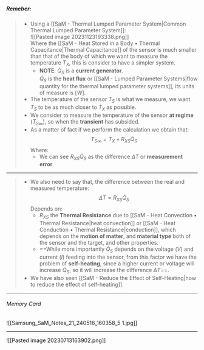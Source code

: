 ##### ***Remeber***:

> - Using a [[SaM - Thermal Lumped Parameter System|Common Thermal Lumped Parameter System]]:<br>![[Pasted image 20231123193338.png]]<br>Where the [[SaM - Heat Stored in a Body • Thermal Capacitance|Thermal Capacitance]] of the sensor is much smaller than that of the body of which we want to measure the temperature $T_X$, this is consider to have a simpler system.
> 	- **NOTE**: $\dot Q_S$ is a **current generator**.<br>$\dot Q_S$ is the **heat flux** or [[SaM - Lumped Parameter Systems|flow quantity for the thermal lumped parameter systems]], its units of measure is $\left[W\right]$.
> - The temperature of the sensor $T_S$ is what we measure, we want $T_S$ to be as much closer to $T_X$ as possible.
> - We consider to measure the temperature of the sensor **at regime** ($T_{S\infty}$), so when the **transient** has subsided.
> - As a matter of fact if we perform the calculation we obtain that:$$T_{S\infty}= T_X + R_{XS}\dot{Q}_S$$Where:
> 	- We can see $R_{XS}\dot{Q}_S$ as the difference $\Delta T$ or **measurement error**.

---

> - We also need to say that, the difference between the real and measured temperature:$$\Delta T = R_{XS}\dot{Q}_S$$Depends on:
> 	- $R_{XS}$ the **Thermal Resistance** due to [[SaM - Heat Convection • Thermal Resistance|heat convection]] or [[SaM - Heat Conduction • Thermal Resistance|conduction]], which depends on the **motion of matter**, and **material type** both of the sensor and the target, and other properties.
> 	- ==While more importantly $\dot Q_S$ depends on the voltage ($V$) and current ($I$) feeding into the sensor, from this factor we have the problem of **self-heating**, since a higher current or voltage will increase $\dot Q_S$, so it will increase the difference $\Delta T$==.
> - We have also seen [[SaM - Reduce the Effect of Self-Heating|how to reduce the effect of self-heating]].

---
###### Memory Card
![[Samsung_SaM_Notes_21_240516_160358_5 1.jpg]]

---
![[Pasted image 20230713163902.png]]
